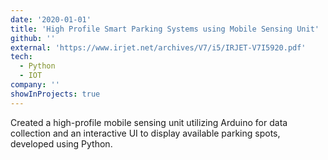 ```yaml
---
date: '2020-01-01'
title: 'High Profile Smart Parking Systems using Mobile Sensing Unit'
github: ''
external: 'https://www.irjet.net/archives/V7/i5/IRJET-V7I5920.pdf'
tech:
  - Python
  - IOT
company: ''
showInProjects: true
---
```


Created a high-profile mobile sensing unit utilizing Arduino for data collection and an interactive UI to display available parking spots, developed using Python.
